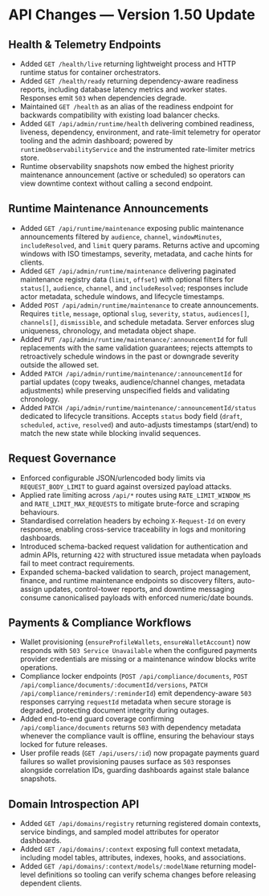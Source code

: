 # API Changes — Version 1.50 Update

## Health & Telemetry Endpoints
- Added `GET /health/live` returning lightweight process and HTTP runtime status for container orchestrators.
- Added `GET /health/ready` returning dependency-aware readiness reports, including database latency metrics and worker states. Responses emit `503` when dependencies degrade.
- Maintained `GET /health` as an alias of the readiness endpoint for backwards compatibility with existing load balancer checks.
- Added `GET /api/admin/runtime/health` delivering combined readiness, liveness, dependency, environment, and rate-limit telemetry for operator tooling and the admin dashboard; powered by `runtimeObservabilityService` and the instrumented rate-limiter metrics store.
- Runtime observability snapshots now embed the highest priority maintenance announcement (active or scheduled) so operators can view downtime context without calling a second endpoint.

## Runtime Maintenance Announcements
- Added `GET /api/runtime/maintenance` exposing public maintenance announcements filtered by `audience`, `channel`, `windowMinutes`, `includeResolved`, and `limit` query params. Returns active and upcoming windows with ISO timestamps, severity, metadata, and cache hints for clients.
- Added `GET /api/admin/runtime/maintenance` delivering paginated maintenance registry data (`limit`, `offset`) with optional filters for `status[]`, `audience`, `channel`, and `includeResolved`; responses include actor metadata, schedule windows, and lifecycle timestamps.
- Added `POST /api/admin/runtime/maintenance` to create announcements. Requires `title`, `message`, optional `slug`, `severity`, `status`, `audiences[]`, `channels[]`, `dismissible`, and schedule metadata. Server enforces slug uniqueness, chronology, and metadata object shape.
- Added `PUT /api/admin/runtime/maintenance/:announcementId` for full replacements with the same validation guarantees; rejects attempts to retroactively schedule windows in the past or downgrade severity outside the allowed set.
- Added `PATCH /api/admin/runtime/maintenance/:announcementId` for partial updates (copy tweaks, audience/channel changes, metadata adjustments) while preserving unspecified fields and validating chronology.
- Added `PATCH /api/admin/runtime/maintenance/:announcementId/status` dedicated to lifecycle transitions. Accepts `status` body field (`draft`, `scheduled`, `active`, `resolved`) and auto-adjusts timestamps (start/end) to match the new state while blocking invalid sequences.

## Request Governance
- Enforced configurable JSON/urlencoded body limits via `REQUEST_BODY_LIMIT` to guard against oversized payload attacks.
- Applied rate limiting across `/api/*` routes using `RATE_LIMIT_WINDOW_MS` and `RATE_LIMIT_MAX_REQUESTS` to mitigate brute-force and scraping behaviours.
- Standardised correlation headers by echoing `X-Request-Id` on every response, enabling cross-service traceability in logs and monitoring dashboards.
- Introduced schema-backed request validation for authentication and admin APIs, returning `422` with structured issue metadata when payloads fail to meet contract requirements.
- Expanded schema-backed validation to search, project management, finance, and runtime maintenance endpoints so discovery filters, auto-assign updates, control-tower reports, and downtime messaging consume canonicalised payloads with enforced numeric/date bounds.

## Payments & Compliance Workflows
- Wallet provisioning (`ensureProfileWallets`, `ensureWalletAccount`) now responds with `503 Service Unavailable` when the configured payments provider credentials are missing or a maintenance window blocks write operations.
- Compliance locker endpoints (`POST /api/compliance/documents`, `POST /api/compliance/documents/:documentId/versions`, `PATCH /api/compliance/reminders/:reminderId`) emit dependency-aware `503` responses carrying `requestId` metadata when secure storage is degraded, protecting document integrity during outages.
- Added end-to-end guard coverage confirming `/api/compliance/documents` returns `503` with dependency metadata whenever the compliance vault is offline, ensuring the behaviour stays locked for future releases.
- User profile reads (`GET /api/users/:id`) now propagate payments guard failures so wallet provisioning pauses surface as `503` responses alongside correlation IDs, guarding dashboards against stale balance snapshots.

## Domain Introspection API
- Added `GET /api/domains/registry` returning registered domain contexts, service bindings, and sampled model attributes for operator dashboards.
- Added `GET /api/domains/:context` exposing full context metadata, including model tables, attributes, indexes, hooks, and associations.
- Added `GET /api/domains/:context/models/:modelName` returning model-level definitions so tooling can verify schema changes before releasing dependent clients.

